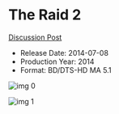 # The Raid 2

[Discussion Post](https://www.avsforum.com/threads/bass-eq-for-filtered-movies.2995212/post-59347242)

* Release Date: 2014-07-08
* Production Year: 2014
* Format: BD/DTS-HD MA 5.1

![img 0](https://i.imgur.com/e5HSuP0.jpg)

![img 1](https://i.imgur.com/FgXk7y7.png)

